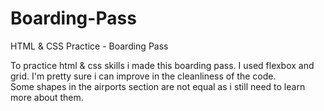 # Boarding-Pass
HTML &amp; CSS Practice - Boarding Pass

To practice html & css skills i made this boarding pass. I used flexbox and grid. 
I'm pretty sure i can improve in the cleanliness of the code.  
Some shapes in the airports section are not equal as i still need to learn more about them.
